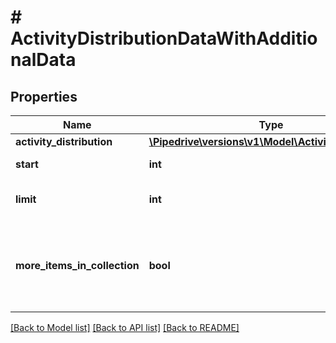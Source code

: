 # # ActivityDistributionDataWithAdditionalData

## Properties

Name | Type | Description | Notes
------------ | ------------- | ------------- | -------------
**activity_distribution** | [**\Pipedrive\versions\v1\Model\ActivityDistribution**](ActivityDistribution.md) |  | [optional]
**start** | **int** | Pagination start | [optional]
**limit** | **int** | Items shown per page | [optional]
**more_items_in_collection** | **bool** | If there are more list items in the collection than displayed or not | [optional]

[[Back to Model list]](../README.md#documentation-for-models) [[Back to API list]](../README.md#documentation-for-api-endpoints) [[Back to README]](../README.md)
